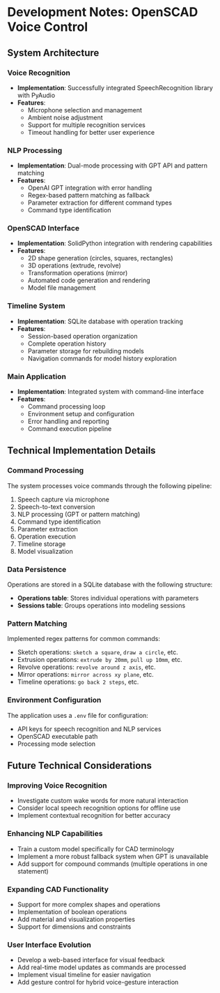 # Development Notes: OpenSCAD Voice Control

## System Architecture

### Voice Recognition
- **Implementation**: Successfully integrated SpeechRecognition library with PyAudio
- **Features**: 
  - Microphone selection and management
  - Ambient noise adjustment
  - Support for multiple recognition services
  - Timeout handling for better user experience

### NLP Processing
- **Implementation**: Dual-mode processing with GPT API and pattern matching
- **Features**:
  - OpenAI GPT integration with error handling
  - Regex-based pattern matching as fallback
  - Parameter extraction for different command types
  - Command type identification

### OpenSCAD Interface
- **Implementation**: SolidPython integration with rendering capabilities
- **Features**:
  - 2D shape generation (circles, squares, rectangles)
  - 3D operations (extrude, revolve)
  - Transformation operations (mirror)
  - Automated code generation and rendering
  - Model file management

### Timeline System
- **Implementation**: SQLite database with operation tracking
- **Features**:
  - Session-based operation organization
  - Complete operation history
  - Parameter storage for rebuilding models
  - Navigation commands for model history exploration

### Main Application
- **Implementation**: Integrated system with command-line interface
- **Features**:
  - Command processing loop
  - Environment setup and configuration
  - Error handling and reporting
  - Command execution pipeline

## Technical Implementation Details

### Command Processing
The system processes voice commands through the following pipeline:
1. Speech capture via microphone
2. Speech-to-text conversion
3. NLP processing (GPT or pattern matching)
4. Command type identification
5. Parameter extraction
6. Operation execution
7. Timeline storage
8. Model visualization

### Data Persistence
Operations are stored in a SQLite database with the following structure:
- **Operations table**: Stores individual operations with parameters
- **Sessions table**: Groups operations into modeling sessions

### Pattern Matching
Implemented regex patterns for common commands:
- Sketch operations: `sketch a square`, `draw a circle`, etc.
- Extrusion operations: `extrude by 20mm`, `pull up 10mm`, etc.
- Revolve operations: `revolve around z axis`, etc.
- Mirror operations: `mirror across xy plane`, etc.
- Timeline operations: `go back 2 steps`, etc.

### Environment Configuration
The application uses a `.env` file for configuration:
- API keys for speech recognition and NLP services
- OpenSCAD executable path
- Processing mode selection

## Future Technical Considerations

### Improving Voice Recognition
- Investigate custom wake words for more natural interaction
- Consider local speech recognition options for offline use
- Implement contextual recognition for better accuracy

### Enhancing NLP Capabilities
- Train a custom model specifically for CAD terminology
- Implement a more robust fallback system when GPT is unavailable
- Add support for compound commands (multiple operations in one statement)

### Expanding CAD Functionality
- Support for more complex shapes and operations
- Implementation of boolean operations
- Add material and visualization properties
- Support for dimensions and constraints

### User Interface Evolution
- Develop a web-based interface for visual feedback
- Add real-time model updates as commands are processed
- Implement visual timeline for easier navigation
- Add gesture control for hybrid voice-gesture interaction
